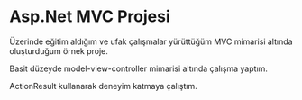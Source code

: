 # Asp.Net MVC Projesi

<p> Üzerinde eğitim aldığım ve ufak çalışmalar yürüttüğüm MVC mimarisi altında oluşturduğum örnek proje. </p>
<p>Basit düzeyde model-view-controller mimarisi altında çalışma yaptım.</p>
<p>ActionResult kullanarak deneyim katmaya çalıştım.</p>
